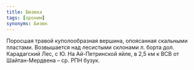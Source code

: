 ```yaml
---
title: Бюзюка
tags: [ороним]
synonyms: Бизюк
---
```


Поросшая травой куполообразная вершина, опоясанная скальными пластами.
Возвышается над лесистыми склонами л. борта дол. Карадагский Лес, с Ю. На
Ай-Петринской яйле, в 2,5 км к ВСВ от Шайтан-Мердвена – ср. РПН бузук.
